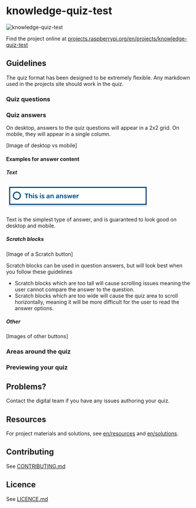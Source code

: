 # knowledge-quiz-test

![knowledge-quiz-test](banner.png)

Find the project online at [projects.raspberrypi.org/en/projects/knowledge-quiz-test](https://projects.raspberrypi.org/en/projects/knowledge-quiz-test)

## Guidelines

The quiz format has been designed to be extremely flexible. Any markdown used in the projects site should work in the quiz.

### Quiz questions

### Quiz answers

On desktop, answers to the quiz questions will appear in a 2x2 grid. On mobile, they will appear in a single column.

[Image of desktop vs mobile]

#### Examples for answer content

##### Text
![Text answer](readmeImages/TextQuestion.png)

Text is the simplest type of answer, and is guaranteed to look good on desktop and mobile.

##### Scratch blocks
[Image of a Scratch button]

Scratch blocks can be used in question answers, but will look best when you follow these guidelines

- Scratch blocks which are too tall will cause scrolling issues meaning the user cannot compare the answer to the question.
- Scratch blocks which are too wide will cause the quiz area to scroll horizontally, meaning it will be more difficult for the user to read the answer options.

##### Other
[Images of other buttons]

### Areas around the quiz

### Previewing your quiz

## Problems?

Contact the digital team if you have any issues authoring your quiz.

## Resources
For project materials and solutions, see [en/resources](https://github.com/raspberrypilearning/knowledge-quiz-test/tree/master/en/resources) and [en/solutions](https://github.com/raspberrypilearning/knowledge-quiz-test/tree/master/en/solutions).

## Contributing
See [CONTRIBUTING.md](CONTRIBUTING.md)

## Licence
 See [LICENCE.md](LICENCE.md)
